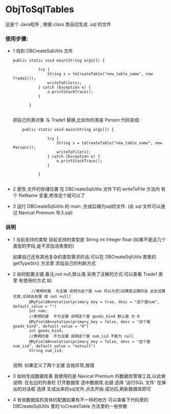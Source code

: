 # ObjToSqlTables
这是个 Java程序 , 根据 class 类自动生成 .sql 的文件

### 使用步骤:

 - 1  找到 DBCreateSqlUtils 文件
    ```
    public static void main(String args[]) {
       
               try {
                   String s = toCreateTable("new_table_name", new Trade1());
                   writeToFile(s);
               } catch (Exception e) {
                   e.printStackTrace();
               }
       
           }
               
   ``` 
   把自己的类对象 与 Trade1 替换,比如你的类是 Person 代码变成:
   ```
       public static void main(String args[]) {
          
                  try {
                      String s = toCreateTable("new_table_name", new Person());
                      writeToFile(s);
                  } catch (Exception e) {
                      e.printStackTrace();
                  }
          
              }
                  
      ``` 
    
 - 2 更改 文件的存储位置 在 DBCreateSqlUtils 文件下的 writeToFile 方法内
 有个 fileName 变量,修改这个就可以了
 
 - 3 运行 DBCreateSqlUtils 的 main ,生成后缀为sql的文件.
    (此 sql 文件可以通过 Navicat Premium 导入sql)
 
### 说明
- 1 当前支持的类型 目前支持的类型是
    String int Integer float (如果不是这几个类型的字段,是不添加进表里的)
    
    如果自己还有其他复杂的类型需求的话,可以在 DBCreateSqlUtils 类里的 getTypeStr() 方法里 添加自己的判断方式
    
    
- 2 如何配置主键,备注,not null,默认值
    采用了注解的方式:可以查看 Trade1 类 里 有使用的方式 如:
    ```
            //表明的是  为主键 说明为这个是 num 可以为空[如果是主键的话 此处设置无效,后续会处理 成 not null]
           @MyFieldAnnotation(primary_key = true, desc = "这个是num", default_value = "")
           int num;
           //表明的是  不为主键 说明这个是 goods_kind 默认值 为 0
           @MyFieldAnnotation(primary_key = false, desc = "这个是goods_kind", default_value = "0")
           int goods_kind;
           //表明的是  不为主键 说明这个是 num_iid 不能为 null
           @MyFieldAnnotation(primary_key = false, desc = "这个是 num_iid", default_value = "notnull")
           String num_iid;
           
     ```
     说明: 如果定义了两个主键 会抛异常,报错
     
- 3 如何生成数据库表
    我使用的是 Navicat Premium 的数据库管理工具,以此做说明:
        在左边的列表栏
            打开数据库
            选中数据库,右键 选择 '运行SQL 文件'
        在弹出的对话框 选择 生成出来的sql文件,点击开始
        成功后,刷新数据库即可
        

        
 - 4 有些数据库的具体的配置如果有不一样的地方 可以查看下代码里的 DBCreateSqlUtils 里的 toCreateTable 方法里的一些参数
     